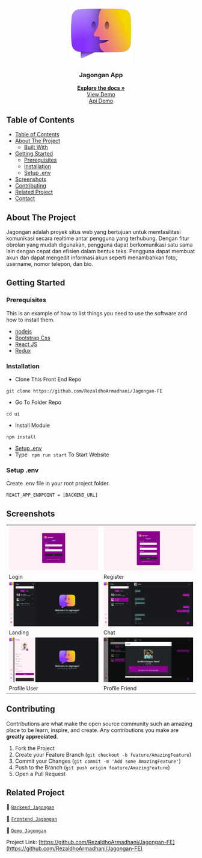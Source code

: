 <p align="center">
<div align="center">
  <img height="150" src="./doc/Brand.png" alt="jagongan-logo" border="0"/>
</div>
  <h3 align="center">Jagongan App</h3>
  <p align="center">
    <a href="https://github.com/RezaldhoArmadhani/Jagongan-FE"><strong>Explore the docs »</strong></a>
    <br />
    <a href="https://jagongan-fe.vercel.app/">View Demo</a>
    <br />
    <a href="https://jagongan-be-production.up.railway.app">Api Demo</a>
  </p>
</p>

<!-- TABLE OF CONTENTS -->

## Table of Contents

- [Table of Contents](#table-of-contents)
- [About The Project](#about-the-project)
  - [Built With](#built-with)
- [Getting Started](#getting-started)
  - [Prerequisites](#prerequisites)
  - [Installation](#installation)
  - [Setup .env](#setup-env)
- [Screenshots](#screenshots)
- [Contributing](#contributing)
- [Related Project](#related-project)
- [Contact](#contact)

<!-- ABOUT THE PROJECT -->

## About The Project

Jagongan adalah proyek situs web yang bertujuan untuk memfasilitasi komunikasi secara realtime antar pengguna yang terhubung. Dengan fitur obrolan yang mudah digunakan, pengguna dapat berkomunikasi satu sama lain dengan cepat dan efisien dalam bentuk teks. Pengguna dapat membuat akun dan dapat mengedit informasi akun seperti menambahkan foto, username, nomor telepon, dan bio.

<!-- GETTING STARTED -->

## Getting Started

### Prerequisites

This is an example of how to list things you need to use the software and how to install them.

- [nodejs](https://nodejs.org/en/download/)
- [Bootstrap Css](https://getbootstrap.com/)
- [React JS](https://reactjs.org/)
- [Redux](https://redux.js.org/)

### Installation

- Clone This Front End Repo

```
git clone https://github.com/RezaldhoArmadhani/Jagongan-FE
```

- Go To Folder Repo

```
cd ui
```

- Install Module

```
npm install
```

- <a href="#setup-env">Setup .env</a>
- Type ` npm run start` To Start Website

### Setup .env

Create .env file in your root project folder.

```
REACT_APP_ENDPOINT = [BACKEND_URL]
```

<!-- ROADMAP -->

## Screenshots

<table>
 <tr>
    <td><img width="350px" src="./doc/Login.png"  border="0" border="0" alt="1" /></td>
    <td> <img width="350px" src="./doc/Register.png" \ border="0"  border="0"  border="0"  alt="2" /></td>
  </tr>
   <tr>
    <td>Login</td>
    <td>Register</td>
  </tr>

  <tr>
    <td><img width="350px" src="./doc/Landing.png"  border="0" border="0" alt="3" /> </td>
     <td><img width="350px" src="./doc/Chat.png"  border="0" border="0" alt="4" /></td>
  </tr>
   <tr>
    <td>Landing</td>
    <td>Chat</td>
  </tr>
  <tr>
    <td><img width="350px" src="./doc/Profile User.png"  border="0" border="0" alt="3" /> </td>
    <td><img width="350px" src="./doc/Profile Friend.png"  border="0" border="0" alt="4" /></td>
  </tr>
   <tr>
    <td>Profile User</td>
    <td>Profile Friend</td>
  </tr>
</table>
<!-- CONTRIBUTING -->

## Contributing

Contributions are what make the open source community such an amazing place to be learn, inspire, and create. Any contributions you make are **greatly appreciated**.

1. Fork the Project
2. Create your Feature Branch (`git checkout -b feature/AmazingFeature`)
3. Commit your Changes (`git commit -m 'Add some AmazingFeature'`)
4. Push to the Branch (`git push origin feature/AmazingFeature`)
5. Open a Pull Request

## Related Project

:rocket: [`Backend Jagongan`](https://github.com/RezaldhoArmadhani/Jagongan-BE)

:rocket: [`Frontend Jagongan`](https://github.com/RezaldhoArmadhani/Jagongan-FE)

:rocket: [`Demo Jagongan`](https://jagongan-fe.vercel.app/)

Project Link: [https://github.com/RezaldhoArmadhani/Jagongan-FE](https://github.com/RezaldhoArmadhani/Jagongan-FE)
